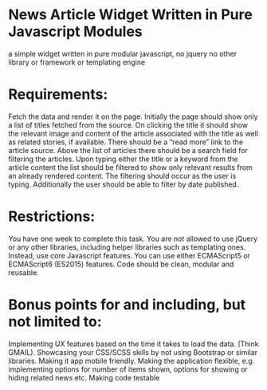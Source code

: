# News Article Widget Written in Pure Javascript Modules
a simple widget written in pure modular javascript, no jquery no other library or framework or templating engine 

# Requirements:

Fetch the data and render it on the page. Initially the page should show only a list of titles fetched from the source. On clicking the title it should show the relevant image and content of the article associated with the title as well as related stories, if available. There should be a “read more” link to the article source. Above the list of articles there should be a search field for filtering the articles. Upon typing either the title or a keyword from the article content the list should be filtered to show only relevant results from an already rendered content. The filtering should occur as the user is typing. Additionally the user should be able to filter by date published.

# Restrictions:

You have one week to complete this task.
You are not allowed to use jQuery or any other libraries, including helper libraries such as templating ones. Instead, use core Javascript features.
You can use either ECMAScript5 or ECMAScript6 (ES2015) features.
Code should be clean, modular and reusable.

# Bonus points for and including, but not limited to:

Implementing UX features based on the time it takes to load the data. (Think GMAIL).
Showcasing your CSS/SCSS skills by not using Bootstrap or similar libraries.
Making it app mobile friendly.
Making the application flexible, e.g. implementing options for number of items shown, options for showing or hiding related news etc.
Making code testable
